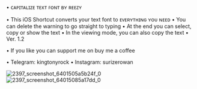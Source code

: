• ᴄᴀᴘɪᴛᴀʟɪᴢᴇ ᴛᴇxᴛ ꜰᴏɴᴛ ʙʏ ʀᴇᴇᴢʏ

• This iOS Shortcut converts your text font to ᴇᴠᴇʀʏᴛʜɪɴɢ ʏᴏᴜ ɴᴇᴇᴅ
• You can delete the warning to go straight to typing
• At the end you can select, copy or show the text
• In the viewing mode, you can also copy the text
• Ver. 1.2

• If you like you can support me on buy me a coffee

• Telegram: kingtonyrock
• Instagram: surizerowan

![2397_screenshot_6401505a5b24f_0](https://user-images.githubusercontent.com/57829878/222627666-aa501d8a-937e-443f-a23d-97ba2a67bc88.png)
![2397_screenshot_64015085a17dd_0](https://user-images.githubusercontent.com/57829878/222627702-41a32692-a38a-4801-930e-2f107ad146f5.png)

